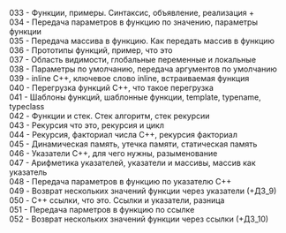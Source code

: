 033 - Функции, примеры. Синтаксис, объявление, реализация +   
034 - Передача параметров в функцию по значению, параметры функции   
035 - Передача массива в функцию. Как передать массив в функцию   
036 - Прототипы функций, пример, что это   
037 - Область видимости, глобальные переменные и локальные   
038 - Параметры по умолчанию, передача аргументов по умолчанию   
039 - inline C++, ключевое слово inline, встраиваемая функция   
040 - Перегрузка функций C++, что такое перегрузка   
041 - Шаблоны функций, шаблонные функции, template, typename, typeclass   
042 - Функции и стек. Стек алгоритм, стек рекурсии   
043 - Рекурсия что это, рекурсия и цикл   
044 - Рекурсия, факториал числа C++, рекурсия факториал   
045 - Динамическая память, утечка памяти, статическая память   
046 - Указатели C++, для чего нужны, разыменование   
047 - Арифметика указателей, указатели и массивы, массив как указатель   
048 - Передача параметров в функцию по указателю C++   
049 - Возврат нескольких значений функции через указатели (+ДЗ_9)   
050 - C++ ссылки, что это. Ссылки и указатели, разница   
051 - Передача парметров в функцию по ссылке   
052 - Возврат нескольких значений функции через ссылки (+ДЗ_10)   
